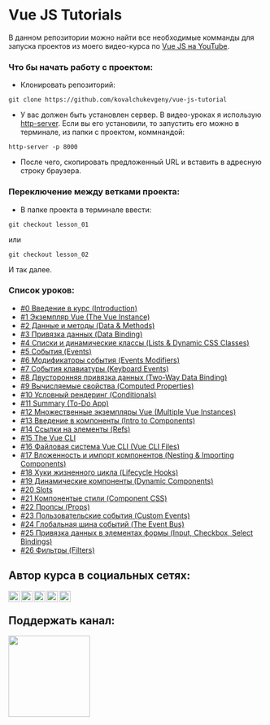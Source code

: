 # Vue JS Tutorials

В данном репозитории можно найти все необходимые комманды для запуска проектов из моего видео-курса по [Vue JS на YouTube](https://www.youtube.com/watch?v=PCOP3uC_VwY&list=PLNkWIWHIRwMH7ahn9uvvc5PG3o1tLscgB).

### Что бы начать работу с проектом:

* Клонировать репозиторий:
```
git clone https://github.com/kovalchukevgeny/vue-js-tutorial
```

* У вас должен быть установлен сервер. В видео-уроках я использую [http-server](https://www.npmjs.com/package/http-server). Если вы его установили, то запустить его можно в терминале, из папки с проектом, коммнандой:
```
http-server -p 8000
```

* После чего, скопировать предложенный URL и вставить в адресную строку браузера.

### Переключение между ветками проекта:

* В папке проекта в терминале ввести:
```
git checkout lesson_01
```
или
```
git checkout lesson_02
```
И так далее.

### Список уроков:
- [#0 Введение в курс (Introduction)](https://youtu.be/PCOP3uC_VwY)
- [#1 Экземпляр Vue (The Vue Instance)](https://youtu.be/k8sndt5YuCQ)
- [#2 Данные и методы (Data & Methods)](https://youtu.be/DdmOlPKczeA)
- [#3 Привязка данных (Data Binding)](https://youtu.be/6R2vmO6n-Yc)
- [#4 Списки и динамические классы (Lists & Dynamic CSS Classes)](https://youtu.be/24XC6M3v57g)
- [#5 События (Events)](https://youtu.be/oMFi4Gg2gj0)
- [#6 Модификаторы события (Events Modifiers)](https://youtu.be/sqX0AowNbgc)
- [#7 События клавиатуры (Keyboard Events)](https://youtu.be/t1zVphvg7K8)
- [#8 Двусторонняя привязка данных (Two-Way Data Binding)](https://youtu.be/TRAYEVNHa94)
- [#9 Вычисляемые свойства (Computed Properties)](https://youtu.be/mDdIMT7Pv_Q)
- [#10 Условный рендеринг (Conditionals)](https://youtu.be/bm_LutxPr-8)
- [#11 Summary (To-Do App)](https://youtu.be/jcSA67h39LU)
- [#12 Множественные экземпляры Vue (Multiple Vue Instances)](https://youtu.be/8qnXBfOZ4Ck)
- [#13 Введение в компоненты (​Intro to Components)](https://youtu.be/ADZfaw2rK7c)
- [#14 Ссылки на элементы (Refs)](https://youtu.be/5DMreWrm8BI)
- [#15 The Vue CLI](https://youtu.be/DTF8op91Aes)
- [#16 Файловая система Vue CLI (​Vue CLI Files)](https://youtu.be/IQaQV_6whfk)
- [#17 Вложенность и импорт компонентов (Nesting & Importing Components)](https://youtu.be/FDI1zn7oh7c)
- [#18 Хуки жизненного цикла (Lifecycle Hooks)](https://youtu.be/VNPmN0FCRIo)
- [#19 Динамические компоненты (​Dynamic Components)](https://youtu.be/H5c-dOVNHQI)
- [#20 Slots](https://youtu.be/WkO-Brr_wn8)
- [#21 Компонентые стили (Component CSS)](https://youtu.be/x78G5U2C3zk)
- [#22 Пропсы (Props)](https://youtu.be/XAK52GCeyq8)
- [#23 Пользовательские события (Custom Events)](https://youtu.be/L_4yK2ipB_A)
- [#24 Глобальная шина событий (The Event Bus)](https://youtu.be/-7KCkC2YHOQ)
- [#25 Привязка данных в элементах формы (Input, Checkbox, Select Bindings)](https://youtu.be/rX5ds22nKEY)
- [#26 Фильтры (Filters)](https://youtu.be/JOzpfwPVBSQ)

## Автор курса в социальных сетях:

[<img align="left" alt="webDev | YouTube" width="22px" src="https://cdn.jsdelivr.net/npm/simple-icons@v3/icons/youtube.svg" />][youtube]
[<img align="left" alt="webDev | Instagram" width="22px" src="https://cdn.jsdelivr.net/npm/simple-icons@v3/icons/instagram.svg" />][instagram]
[<img align="left" alt="webDev | LinkedIn" width="22px" src="https://cdn.jsdelivr.net/npm/simple-icons@v3/icons/linkedin.svg" />][linkedin]
[<img align="left" alt="webDev | VK" width="22px" src="https://cdn.jsdelivr.net/npm/simple-icons@v3/icons/vk.svg" />][vk]
[<img align="left" alt="webDev | Twitter" width="22px" src="https://cdn.jsdelivr.net/npm/simple-icons@v3/icons/twitter.svg" />][twitter]&nbsp;

## Поддержать канал:

<a href="https://www.patreon.com/YauhenKavalchuk" target="_blank">
  <img src="https://c5.patreon.com/external/logo/become_a_patron_button@2x.png" width="160">
</a>

[youtube]: https://youtube.com/YauhenKavalchuk
[instagram]: https://instagram.com/YauhenKavalchuk
[linkedin]: https://linkedin.com/in/YauhenKavalchuk
[vk]: https://vk.com/YauhenKavalchuk
[twitter]: https://twitter.com/YauhenKavalchuk

